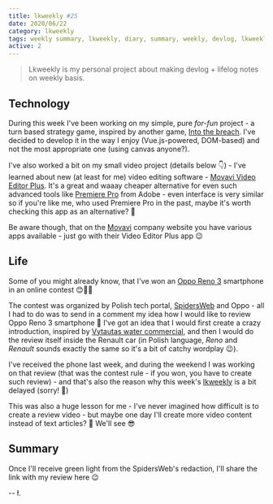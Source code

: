 ```yaml
---
title: lkweekly #25
date: 2020/06/22
category: lkweekly
tags: weekly summary, lkweekly, diary, summary, weekly, devlog, lkweekly2020, oppo, oppo reno 3, movavi, adobe premiere pro, premiere pro, adobe, video
active: 2
---
```


> Lkweekly is my personal project about making devlog + lifelog notes on weekly basis.

## Technology

During this week I've been working on my simple, pure *for-fun* project - a turn based strategy game, inspired by another game, [Into the breach](https://en.wikipedia.org/wiki/Into_the_Breach). I've decided to develop it in the way I enjoy (Vue.js-powered, DOM-based) and not the most appropriate one (using canvas anyone?).

I've also worked a bit on my small video project (details below 👇) - I've learned about new (at least for me) video editing software - [Movavi Video Editor Plus](https://www.movavi.com/video-editor-plus). It's a great and waaay cheaper alternative for even such advanced tools like [Premiere Pro](https://www.adobe.com/products/premiere.html) from Adobe - even interface is very similar so if you're like me, who used Premiere Pro in the past, maybe it's worth checking this app as an alternative? 🤔

Be aware though, that on the [Movavi](https://www.movavi.com/) company website you have various apps available - just go with their Video Editor Plus app 😉

## Life

Some of you might already know, that I've won an [Oppo Reno 3](https://www.oppo.com/en/smartphone-reno3-pro/) smartphone in an online contest 😊🍾🎆

The contest was organized by Polish tech portal, [SpidersWeb](https://spidersweb.pl) and Oppo - all I had to do was to send in a comment my idea how I would like to review Oppo Reno 3 smartphone 🤔 I've got an idea that I would first create a crazy introduction, inspired by [Vytautas water commercial](https://www.youtube.com/watch?v=nITLob098W8), and then I would do the review itself inside the Renault car (in Polish language, *Reno* and *Renault* sounds exactly the same so it's a bit of catchy wordplay 😉).

I've received the phone last week, and during the weekend I was working on that review (that was the contest rule - if you won, you have to create such review) - and that's also the reason why this week's [lkweekly](https://lukaszkups.net/notes/?category=lkweekly) is a bit delayed (sorry! 🙏)

This was also a huge lesson for me - I've never imagined how difficult is to create a review video - but maybe one day I'll create more video content instead of text articles? 🤔 We'll see 😎

## Summary

Once I'll receive green light from the SpidersWeb's redaction, I'll share the link with my review here 😉

-- ł.